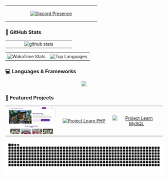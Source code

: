 <table width="100%">
<tr> 
<td width="50%" align="center">

[![Discord Presence](https://lanyard.cnrad.dev/api/1134220267535745065)](https://discord.com/users/1134220267535745065)

</td>
</tr>
</table>

### 🦉 **GitHub Stats**

<table width="100%">
<tr> 
<td width="50%" align="center">
<picture decoding="async" loading="lazy">
<source media="(prefers-color-scheme: dark)" srcset="https://pixel-profile.vercel.app/api/github-stats?username=Arganata-on&screen_effect=true&dithering=true&include_all_commits=true&pixelate_avatar=false&background=radial-gradient%28circle+at+50%25+50%25%2C+%233461da+0%25%2C+%231c1c45+100%25%29&color=%23ffffffFF">
<img alt="github stats" src="https://pixel-profile.vercel.app/api/github-stats?username=Arganata-on&theme=summer">
</picture>
</td>
</tr>
</table>

<table width="100%">
<tr> 
<td width="50%" align="center">
<picture>
<source media="(prefers-color-scheme: dark)" srcset="https://github-readme-stats.vercel.app/api/wakatime?username=Arganata&layout=compact&theme=tokyonight&hide_border=true&langs_count=6">
<source media="(prefers-color-scheme: light)" srcset="https://github-readme-stats.vercel.app/api/wakatime?username=Arganata&layout=compact&theme=buefy&hide_border=true&langs_count=6">
<img align="center" src="https://github-readme-stats.vercel.app/api/wakatime?username=Arganata&layout=compact&theme=tokyonight&hide_border=true&langs_count=6" alt="WakaTime Stats">
</picture>
</td>
<td width="50%" align="center">
<picture>
<source media="(prefers-color-scheme: dark)" srcset="https://github-readme-stats.vercel.app/api/top-langs/?username=Arganata-on&layout=compact&theme=tokyonight&hide_border=true&count_private=true">
<source media="(prefers-color-scheme: light)" srcset="https://github-readme-stats.vercel.app/api/top-langs/?username=Arganata-on&layout=compact&theme=buefy&hide_border=true&count_private=true">
<img align="center" src="https://github-readme-stats.vercel.app/api/top-langs/?username=Arganata-on&layout=compact&theme=tokyonight&hide_border=true&count_private=true&bg_color=0D1117" alt="Top Languages">
</picture>
</td>
</tr>
</table>

### 💻 **Languages & Frameworks**

<div align="center">
<p><img src="https://skillicons.dev/icons?i=cpp,java,php,html,css,mysql,git,vscode,idea,stackoverflow" /></p>
</div>

### 🚀 **Featured Projects**

<table width="100%">
<tr>
<td width="25%" align="center">
<a href="https://github.com/Arganata-on/website-toko-bouquet">
<picture>
<img src="https://raw.githubusercontent.com/Arganata-on/website-toko-bouquet/main/thumbnail.png" alt="Project Website Toko Bouquet">
</picture>
</a>
</td>
<td width="25%" align="center">
<a href="https://github.com/Arganata-on/learn-php">
<picture>
<img src="https://img.youtube.com/vi/zZ6vybT1HQs/maxresdefault.jpg" alt="Project Learn PHP">
</picture>
</a>
</td>
<td width="25%" align="center">
<a href="https://github.com/Arganata-on/learn-mysql">
<picture>
<img src="https://img.youtube.com/vi/5OdVJbNCSso/maxresdefault.jpg" alt="Project Learn MySQL">
</picture>
</a>
</td>
</tr>
</table>

<div align="center">
<picture>
<source media="(prefers-color-scheme: dark)" srcset="https://raw.githubusercontent.com/Arganata-on/Arganata-on/output/github-contribution-grid-snake-dark.svg">
<source media="(prefers-color-scheme: light)" srcset="https://raw.githubusercontent.com/Arganata-on/Arganata-on/output/github-contribution-grid-snake.svg">
<img src="https://raw.githubusercontent.com/Arganata-on/Arganata-on/output/github-contribution-grid-snake-dark.svg" alt="Contribution Snake">
</picture>
</div>
